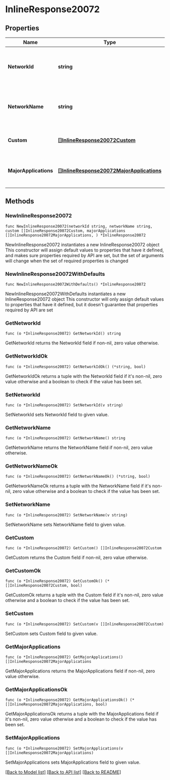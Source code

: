 # InlineResponse20072

## Properties

Name | Type | Description | Notes
------------ | ------------- | ------------- | -------------
**NetworkId** | **string** | ID of the network whose VPN exclusion rules are returned. | 
**NetworkName** | **string** | Name of the network whose VPN exclusion rules are returned. | 
**Custom** | [**[]InlineResponse20072Custom**](InlineResponse20072Custom.md) | Custom VPN exclusion rules. | 
**MajorApplications** | [**[]InlineResponse20072MajorApplications**](InlineResponse20072MajorApplications.md) | Major Application based VPN exclusion rules. | 

## Methods

### NewInlineResponse20072

`func NewInlineResponse20072(networkId string, networkName string, custom []InlineResponse20072Custom, majorApplications []InlineResponse20072MajorApplications, ) *InlineResponse20072`

NewInlineResponse20072 instantiates a new InlineResponse20072 object
This constructor will assign default values to properties that have it defined,
and makes sure properties required by API are set, but the set of arguments
will change when the set of required properties is changed

### NewInlineResponse20072WithDefaults

`func NewInlineResponse20072WithDefaults() *InlineResponse20072`

NewInlineResponse20072WithDefaults instantiates a new InlineResponse20072 object
This constructor will only assign default values to properties that have it defined,
but it doesn't guarantee that properties required by API are set

### GetNetworkId

`func (o *InlineResponse20072) GetNetworkId() string`

GetNetworkId returns the NetworkId field if non-nil, zero value otherwise.

### GetNetworkIdOk

`func (o *InlineResponse20072) GetNetworkIdOk() (*string, bool)`

GetNetworkIdOk returns a tuple with the NetworkId field if it's non-nil, zero value otherwise
and a boolean to check if the value has been set.

### SetNetworkId

`func (o *InlineResponse20072) SetNetworkId(v string)`

SetNetworkId sets NetworkId field to given value.


### GetNetworkName

`func (o *InlineResponse20072) GetNetworkName() string`

GetNetworkName returns the NetworkName field if non-nil, zero value otherwise.

### GetNetworkNameOk

`func (o *InlineResponse20072) GetNetworkNameOk() (*string, bool)`

GetNetworkNameOk returns a tuple with the NetworkName field if it's non-nil, zero value otherwise
and a boolean to check if the value has been set.

### SetNetworkName

`func (o *InlineResponse20072) SetNetworkName(v string)`

SetNetworkName sets NetworkName field to given value.


### GetCustom

`func (o *InlineResponse20072) GetCustom() []InlineResponse20072Custom`

GetCustom returns the Custom field if non-nil, zero value otherwise.

### GetCustomOk

`func (o *InlineResponse20072) GetCustomOk() (*[]InlineResponse20072Custom, bool)`

GetCustomOk returns a tuple with the Custom field if it's non-nil, zero value otherwise
and a boolean to check if the value has been set.

### SetCustom

`func (o *InlineResponse20072) SetCustom(v []InlineResponse20072Custom)`

SetCustom sets Custom field to given value.


### GetMajorApplications

`func (o *InlineResponse20072) GetMajorApplications() []InlineResponse20072MajorApplications`

GetMajorApplications returns the MajorApplications field if non-nil, zero value otherwise.

### GetMajorApplicationsOk

`func (o *InlineResponse20072) GetMajorApplicationsOk() (*[]InlineResponse20072MajorApplications, bool)`

GetMajorApplicationsOk returns a tuple with the MajorApplications field if it's non-nil, zero value otherwise
and a boolean to check if the value has been set.

### SetMajorApplications

`func (o *InlineResponse20072) SetMajorApplications(v []InlineResponse20072MajorApplications)`

SetMajorApplications sets MajorApplications field to given value.



[[Back to Model list]](../README.md#documentation-for-models) [[Back to API list]](../README.md#documentation-for-api-endpoints) [[Back to README]](../README.md)


